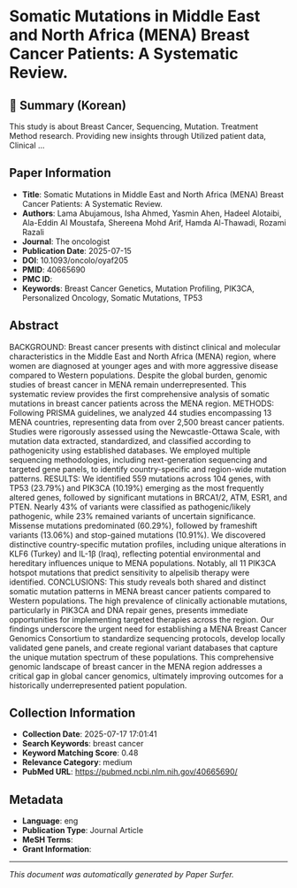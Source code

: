 # Somatic Mutations in Middle East and North Africa (MENA) Breast Cancer Patients: A Systematic Review.

## 📝 Summary (Korean)
This study is about Breast Cancer, Sequencing, Mutation. Treatment Method research. Providing new insights through Utilized patient data, Clinical ...

## Paper Information
- **Title**: Somatic Mutations in Middle East and North Africa (MENA) Breast Cancer Patients: A Systematic Review.
- **Authors**: Lama Abujamous, Isha Ahmed, Yasmin Ahen, Hadeel Alotaibi, Ala-Eddin Al Moustafa, Shereena Mohd Arif, Hamda Al-Thawadi, Rozami Razali
- **Journal**: The oncologist
- **Publication Date**: 2025-07-15
- **DOI**: 10.1093/oncolo/oyaf205
- **PMID**: 40665690
- **PMC ID**: 
- **Keywords**: Breast Cancer Genetics, Mutation Profiling, PIK3CA, Personalized Oncology, Somatic Mutations, TP53

## Abstract
BACKGROUND: Breast cancer presents with distinct clinical and molecular characteristics in the Middle East and North Africa (MENA) region, where women are diagnosed at younger ages and with more aggressive disease compared to Western populations. Despite the global burden, genomic studies of breast cancer in MENA remain underrepresented. This systematic review provides the first comprehensive analysis of somatic mutations in breast cancer patients across the MENA region. METHODS: Following PRISMA guidelines, we analyzed 44 studies encompassing 13 MENA countries, representing data from over 2,500 breast cancer patients. Studies were rigorously assessed using the Newcastle-Ottawa Scale, with mutation data extracted, standardized, and classified according to pathogenicity using established databases. We employed multiple sequencing methodologies, including next-generation sequencing and targeted gene panels, to identify country-specific and region-wide mutation patterns. RESULTS: We identified 559 mutations across 104 genes, with TP53 (23.79%) and PIK3CA (10.19%) emerging as the most frequently altered genes, followed by significant mutations in BRCA1/2, ATM, ESR1, and PTEN. Nearly 43% of variants were classified as pathogenic/likely pathogenic, while 23% remained variants of uncertain significance. Missense mutations predominated (60.29%), followed by frameshift variants (13.06%) and stop-gained mutations (10.91%). We discovered distinctive country-specific mutation profiles, including unique alterations in KLF6 (Turkey) and IL-1β (Iraq), reflecting potential environmental and hereditary influences unique to MENA populations. Notably, all 11 PIK3CA hotspot mutations that predict sensitivity to alpelisib therapy were identified. CONCLUSIONS: This study reveals both shared and distinct somatic mutation patterns in MENA breast cancer patients compared to Western populations. The high prevalence of clinically actionable mutations, particularly in PIK3CA and DNA repair genes, presents immediate opportunities for implementing targeted therapies across the region. Our findings underscore the urgent need for establishing a MENA Breast Cancer Genomics Consortium to standardize sequencing protocols, develop locally validated gene panels, and create regional variant databases that capture the unique mutation spectrum of these populations. This comprehensive genomic landscape of breast cancer in the MENA region addresses a critical gap in global cancer genomics, ultimately improving outcomes for a historically underrepresented patient population.

## Collection Information
- **Collection Date**: 2025-07-17 17:01:41
- **Search Keywords**: breast cancer
- **Keyword Matching Score**: 0.48
- **Relevance Category**: medium
- **PubMed URL**: https://pubmed.ncbi.nlm.nih.gov/40665690/

## Metadata
- **Language**: eng
- **Publication Type**: Journal Article
- **MeSH Terms**: 
- **Grant Information**: 

---
*This document was automatically generated by Paper Surfer.*
